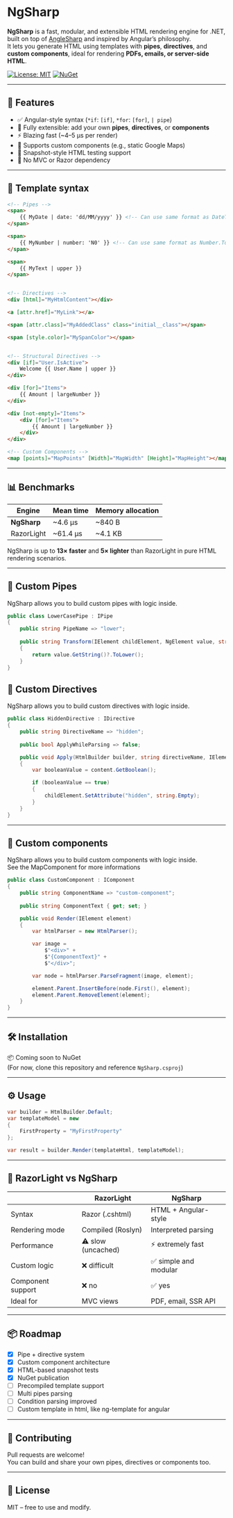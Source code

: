 # NgSharp

**NgSharp** is a fast, modular, and extensible HTML rendering engine for .NET, built on top
of [AngleSharp](https://anglesharp.github.io/) and inspired by Angular’s philosophy.  
It lets you generate HTML using templates with **pipes**, **directives**, and **custom components**, ideal for rendering
**PDFs, emails, or server-side HTML**.

[![License: MIT](https://img.shields.io/badge/License-MIT-green.svg)](LICENSE)
[![NuGet](https://img.shields.io/nuget/v/FluentGraphQL.svg)](https://www.nuget.org/packages/NgSharp)

---

## 🚀 Features

- ✅ Angular-style syntax (`*if`: `[if]`, `*for`: `[for]`, `| pipe`)
- 🔧 Fully extensible: add your own **pipes**, **directives**, or **components**
- ⚡ Blazing fast (~4–5 µs per render)
- 🧱 Supports custom components (e.g., static Google Maps)
- 🧪 Snapshot-style HTML testing support
- 🧩 No MVC or Razor dependency

---

## 🧩 Template syntax

```html
<!-- Pipes -->
<span>
    {{ MyDate | date: 'dd/MM/yyyy' }} <!-- Can use same format as DateTime.ToString() -->
</span>

<span>
    {{ MyNumber | number: 'N0' }} <!-- Can use same format as Number.ToString() -->
</span>

<span>
    {{ MyText | upper }}
</span>


<!-- Directives -->
<div [html]="MyHtmlContent"></div>

<a [attr.href]="MyLink"></a>

<span [attr.class]="MyAddedClass" class="initial__class"></span>

<span [style.color]="MySpanColor"></span>


<!-- Structural Directives -->
<div [if]="User.IsActive">
    Welcome {{ User.Name | upper }}
</div>

<div [for]="Items">
    {{ Amount | largeNumber }}
</div>

<div [not-empty]="Items">
    <div [for]="Items">
        {{ Amount | largeNumber }}
    </div>
</div>

<!-- Custom Components -->
<map [points]="MapPoints" [Width]="MapWidth" [Height]="MapHeight"></map>
```

---

## 📊 Benchmarks

| Engine      | Mean time | Memory allocation |
|-------------|-----------|-------------------|
| **NgSharp** | ~4.6 µs   | ~840 B            |
| RazorLight  | ~61.4 µs  | ~4.1 KB           |

NgSharp is up to **13× faster** and **5× lighter** than RazorLight in pure HTML rendering scenarios.

---

## 🔌 Custom Pipes

NgSharp allows you to build custom pipes with logic inside.

```csharp
public class LowerCasePipe : IPipe
{
    public string PipeName => "lower";
    
    public string Transform(IElement childElement, NgElement value, string argument)
    {
        return value.GetString()?.ToLower();
    }
}
```

## 🔌 Custom Directives

NgSharp allows you to build custom directives with logic inside.

```csharp
public class HiddenDirective : IDirective
{
    public string DirectiveName => "hidden";
    
    public bool ApplyWhileParsing => false;

    public void Apply(HtmlBuilder builder, string directiveName, IElement childElement, NgElement content, Dictionary<string, string> optionalArguments = null)
    {
        var booleanValue = content.GetBoolean();

        if (booleanValue == true)
        {
            childElement.SetAttribute("hidden", string.Empty);
        }
    }
}
```

---

## 🔌 Custom components

NgSharp allows you to build custom components with logic inside.  
See the MapComponent for more informations

```csharp
public class CustomComponent : IComponent
{
    public string ComponentName => "custom-component";
        
    public string ComponentText { get; set; }

    public void Render(IElement element)
    {
        var htmlParser = new HtmlParser();

        var image = 
            $"<div>" +
            $"{ComponentText}" +
            $"</div>";

        var node = htmlParser.ParseFragment(image, element);

        element.Parent.InsertBefore(node.First(), element);
        element.Parent.RemoveElement(element);
    }
}
```

---

## 🛠️ Installation

📦 Coming soon to NuGet  
(For now, clone this repository and reference `NgSharp.csproj`)

---

## ⚙️ Usage

```csharp
var builder = HtmlBuilder.Default;
var templateModel = new
{
    FirstProperty = "MyFirstProperty"
};

var result = builder.Render(templateHtml, templateModel);
```

---

## 🔁 RazorLight vs NgSharp

|                   | RazorLight         | NgSharp              |
|-------------------|--------------------|----------------------|
| Syntax            | Razor (.cshtml)    | HTML + Angular-style |
| Rendering mode    | Compiled (Roslyn)  | Interpreted parsing  |
| Performance       | ⚠️ slow (uncached) | ⚡ extremely fast     |
| Custom logic      | ❌ difficult        | ✅ simple and modular |
| Component support | ❌ no               | ✅ yes                |
| Ideal for         | MVC views          | PDF, email, SSR API  |

---

## 📦 Roadmap

- [x] Pipe + directive system
- [x] Custom component architecture
- [x] HTML-based snapshot tests
- [x] NuGet publication
- [ ] Precompiled template support
- [ ] Multi pipes parsing
- [ ] Condition parsing improved
- [ ] Custom template in html, like ng-template for angular

---

## 🤝 Contributing

Pull requests are welcome!  
You can build and share your own pipes, directives or components too.

---

## 📄 License

MIT – free to use and modify.
